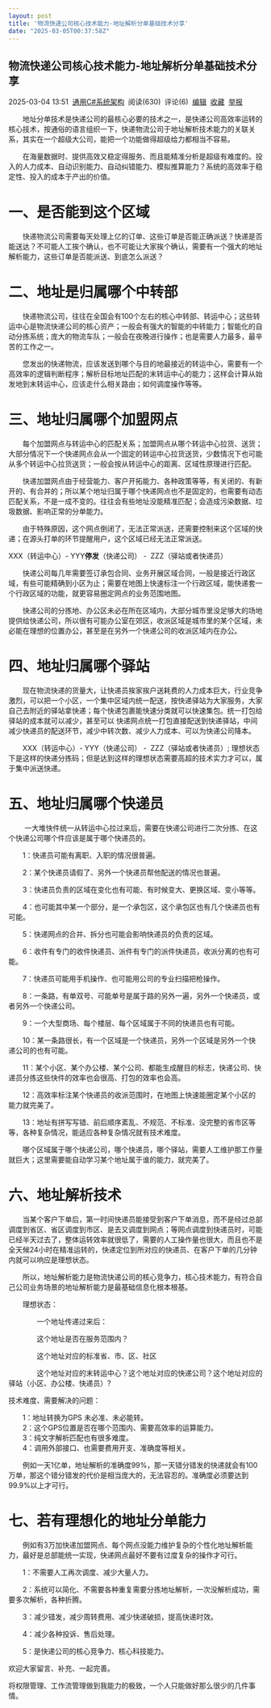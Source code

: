 ```yaml
---
layout: post
title: '物流快递公司核心技术能力-地址解析分单基础技术分享'
date: "2025-03-05T00:37:58Z"
---
```

物流快递公司核心技术能力-地址解析分单基础技术分享
-------------------------

2025-03-04 13:51  [通用C#系统架构](https://www.cnblogs.com/jirigala)  阅读(630)  评论(6)  [编辑](https://i.cnblogs.com/EditPosts.aspx?postid=18750018)  [收藏](javascript:void\(0\))  [举报](javascript:void\(0\))

　　地址分单技术是快递公司的最核心必要的技术之一，是快递公司高效率运转的核心技术，按通俗的语言组织一下，快递物流公司于地址解析技术能力的关联关系，其实在一个超级大公司，能把一个功能做得超级给力都相当不容易。

　　在海量数据时、提供高效又稳定得服务、而且能精准分析是超级有难度的。投入的人力成本、自动识别能力、自动纠错能力、模拟推算能力？系统的高效率于稳定性、投入的成本于产出的价值。

一、是否能到这个区域
==========

　　快递物流公司需要每天处理上亿的订单、这些订单是否能正确派送？快递是否能送达？不可能人工挨个确认，也不可能让大家挨个确认，需要有一个强大的地址解析能力，这些订单是否能派送、到底怎么派送？

二、地址是归属哪个中转部
============

　　快递物流公司，往往在全国会有100个左右的核心中转部、转运中心；这些转运中心是物流快递公司的核心资产；一般会有强大的智能的中转能力；智能化的自动分拣系统；庞大的物流车队；一般会在夜晚进行操作；也是需要人力最多，最辛苦的工作之一。

　　您发出的快递物流，应该发送到哪个与目的地最接近的转运中心，需要有一个高效率的逻辑判断程序；解析目标地址匹配的末转运中心的能力；这样会计算从始发地到末转运中心，应该走什么相关路由；如何调度操作等等。

三、地址归属哪个加盟网点
============

　　每个加盟网点与转运中心的匹配关系；加盟网点从哪个转运中心拉货、送货；大部分情况下一个快递网点会从一个固定的转运中心拉货送货，少数情况下也可能从多个转运中心拉货送货；一般会按从转运中心的距离、区域性原理进行匹配。

　　快递加盟网点由于经营能力、客户开拓能力、各种政策等等，有关闭的、有新开的、有合并的；所以某个地址归属于哪个快递网点也不是固定的，也需要有动态匹配关系，不是一成不变的。往往会有些地址没能精准匹配；会造成污染数据、垃圾数据、影响正常的分单能力。

　　由于特殊原因，这个网点倒闭了，无法正常派送，还需要控制来这个区域的快递；在源头打单的环节提醒用户，这个区域已经无法正常派送。

XXX（转运中心）- YYY**停发**（快递公司） -  ZZZ（驿站或者快递员）

　　快递公司每几年需要签订承包合同、业务开展区域合同，一般是接近行政区域，有些可能精确到小区为止；需要在地图上快速标注一个行政区域，能快递套一个行政区域的功能，就更容易圈定网点的业务范围地图。

　　快递公司的分拣地、办公区未必在所在区域内，大部分城市里没足够大的场地提供给快递公司，所以很有可能办公室在郊区，收派区域是城市里的某个区域，未必能在理想的位置办公，甚至是在另外一个快递公司的收派区域内在办公。

四、地址归属哪个驿站
==========

　　现在物流快递的货量大，让快递员挨家挨户送耗费的人力成本巨大，行业竞争激烈，可以把一个小区，一个集中区域内统一配送，按快递驿站为大家服务，大家自己去附近的驿站拿快递；每个快递包裹能快速分类就可以快速集包。统一打包给驿站的成本就可以减少，甚至可以 快递网点统一打包直接配送到快递驿站，中间减少快递员的配送环节，减少中转次数、减少人力成本、可以为快递公司降本。

　　XXX（转运中心）- YYY（快递公司） -  ZZZ（驿站或者快递员）; 理想状态下是这样的快递分拣码；但是达到这样的理想状态需要高超的技术实力才可以，属于集中派送快递。

五、地址归属哪个快递员
===========

 　　一大堆快件统一从转运中心拉过来后，需要在快递公司进行二次分拣、在这个快递公司哪个件应该是属于哪个快递员的。

　　1：快递员可能有离职、入职的情况很普遍。

　　2：某个快递员请假了、另外一个快递员帮他配送的情况也普遍。

　　3：快递员负责的区域在变化也有可能、有时候变大、更换区域、变小等等。

　　4：也可能其中某一个部分，是一个承包区，这个承包区也有几个快递员也有可能。

　　5：快递网点的合并、拆分也可能会影响快递员的负责的区域。

　　6：收件有专门的收件快递员、派件有专门的派件快递员，收派分离的也有可能。

　　7：快递员可能用手机操作、也可能用公司的专业扫描把枪操作。

　　8：一条路，有单双号、可能单号是属于路的另外一遍，另外一个快递员，或者另外一个快递公司。

　　9：一个大型商场、每个楼层、每个区域属于不同的快递员也有可能。

　　10：某一条路很长，有一个区域是一个快递员，另外一个区域是另外一个快递公司的也有可能。

　　11：某个小区、某个办公楼、某个公司、都能生成醒目的标志，快递公司、快递员分拣这些快件的效率也会很高、打包的效率也会高。

　　12：高效率标注某个快递员的收派范围时，在地图上快速能圈定某个小区的能力就完美了。

　　13：地址有拼写写错、前后顺序紊乱、不规范、不标准、没完整的省市区等等，各种复杂情况，能适应各种复杂情况就有技术难度。

　　哪个区域属于哪个快递公司，哪个快递员，哪个驿站，需要人工维护那工作量就巨大；这里需要能自动学习某个地址属于谁的能力，就完美了。

六、地址解析技术
========

　　当某个客户下单后，第一时间快递员能接受到客户下单消息，而不是经过总部调度到省区、省区调度到市区、是去又调度到网点；等网点调度到快递员时，可能已经半天过去了，整体运转效率就很低了，需要的人工操作量也很大，而且也不是全天候24小时在精准运转的，快递定位到所对应的快递员、在客户下单的几分钟内就可以响应是理想状态。

　　所以，地址解析能力是物流快递公司的核心竞争力，核心技术能力，有符合自己公司业务场景的地址解析能力是最基础信息化根本根基。

　　理想状态：

　　　　一个地址传递过来后：

　　　　这个地址是否在服务范围内？

　　　　这个地址对应的标准省、市、区、社区

　　　　这个地址对应的末转运中心？这个地址对应的快递公司？这个地址对应的驿站（小区、办公楼、快递员）?

技术难度、需要解决的问题：

　　1：地址转换为GPS 未必准、未必能转。  
　　2：这个GPS位置是否在哪个范围内、需要高效率的运算能力。  
　　3：纯文字解析匹配也有很多难度。  
　　4：调用外部接口、也需要费用开支、准确度等相关。

　　例如一天1亿单，地址解析的准确度99%，那一天错分错发的快递就会有100万单，那这个错分错发的代价是相当庞大的，无法容忍的。准确度必须要达到99.9%以上才可行。

七、若有理想化的地址分单能力
==============

　　例如有3万加快递加盟网点、每个网点没能力维护复杂的个性化地址解析能力，最好是总部能统一实现，快递网点最好不要有过度复杂的操作才可行。

　　1：不需要人工再次调度、减少大量人力。

　　2：系统可以简化、不需要各种重复需要分拣地址解析，一次没解析成功，需要多次解析，各种折腾。

　　3：减少错发，减少周转费用、减少快递破损，提高快递时效。

　　4：减少各种投诉、售后处理。

　　5：是快递公司的核心竞争力、核心科技能力。

欢迎大家留言、补充、一起完善。

将权限管理、工作流管理做到我能力的极致，一个人只能做好那么很少的几件事情。